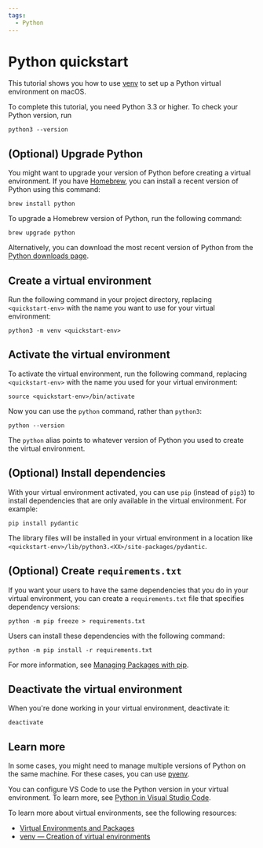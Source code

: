 ```yaml
---
tags:
  - Python
---
```


# Python quickstart

This tutorial shows you how to use
[venv](https://docs.python.org/3/library/venv.html) to set up a Python virtual
environment on macOS.

To complete this tutorial, you need Python 3.3 or higher. To check your Python
version, run

    python3 --version

## (Optional) Upgrade Python

You might want to upgrade your version of Python before creating a virtual
environment. If you have [Homebrew](https://brew.sh/), you can install a
recent version of Python using this command:

    brew install python

To upgrade a Homebrew version of Python, run the following command:

    brew upgrade python

Alternatively, you can download the most recent version of Python from the
[Python downloads page](https://www.python.org/downloads/).

## Create a virtual environment

Run the following command in your project directory, replacing
`<quickstart-env>` with the name you want to use for your virtual environment:

    python3 -m venv <quickstart-env>

## Activate the virtual environment

To activate the virtual environment, run the following command, replacing
`<quickstart-env>` with the name you used for your virtual environment:

    source <quickstart-env>/bin/activate

Now you can use the `python` command, rather than `python3`:

    python --version

The `python` alias points to whatever version of Python you used to create the
virtual environment.

## (Optional) Install dependencies

With your virtual environment activated, you can use `pip` (instead of `pip3`)
to install dependencies that are only available in the virtual environment. For
example:

    pip install pydantic

The library files will be installed in your virtual environment in a location
like `<quickstart-env>/lib/python3.<XX>/site-packages/pydantic`. 

## (Optional) Create `requirements.txt`

If you want your users to have the same dependencies that you do in your virtual
environment, you can create a `requirements.txt` file that specifies dependency
versions:

    python -m pip freeze > requirements.txt

Users can install these dependencies with the following command:

    python -m pip install -r requirements.txt

For more information, see
[Managing Packages with pip](https://docs.python.org/3/tutorial/venv.html#managing-packages-with-pip).

## Deactivate the virtual environment

When you're done working in your virtual environment, deactivate it:

    deactivate

## Learn more

In some cases, you might need to manage multiple versions of Python on the
same machine. For these cases, you can use
[pyenv](https://github.com/pyenv/pyenv).

You can configure VS Code to use the Python version in your virtual environment.
To learn more, see
[Python in Visual Studio Code](https://code.visualstudio.com/docs/languages/python#_environments).

To learn more about virtual environments, see the following resources:

* [Virtual Environments and Packages](https://docs.python.org/3/tutorial/venv.html)
* [venv — Creation of virtual environments](https://docs.python.org/3/library/venv.html)